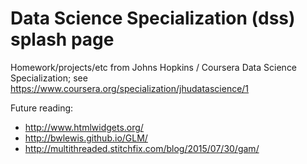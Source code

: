 # Data Science Specialization (dss) splash page
Homework/projects/etc from Johns Hopkins / Coursera Data Science Specialization; see https://www.coursera.org/specialization/jhudatascience/1

Future reading:
* http://www.htmlwidgets.org/
* http://bwlewis.github.io/GLM/
* http://multithreaded.stitchfix.com/blog/2015/07/30/gam/

